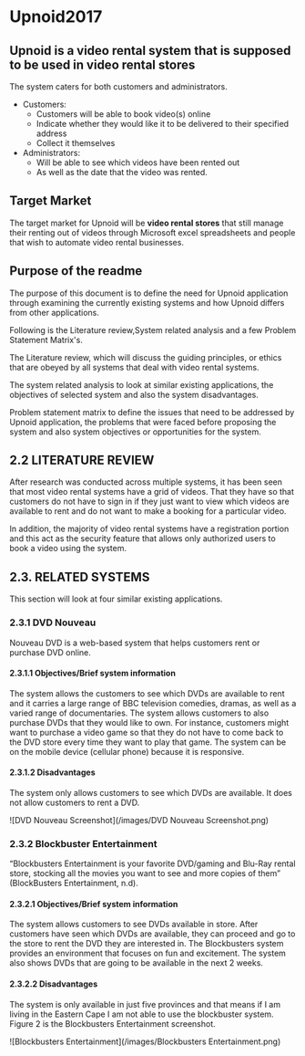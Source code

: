# Upnoid2017

## Upnoid is a video rental system that is supposed to be used in video rental stores

 The system caters for both customers and administrators.

* Customers:
    * Customers will be able to book video(s) online
    * Indicate whether they would like it to be delivered to their specified address
    * Collect it themselves
* Administrators:
    * Will be able to see which videos have been rented out
    * As well as the date that the video was rented.

## Target Market

The target market for Upnoid will be **video rental stores** that still manage their renting out of videos through Microsoft excel spreadsheets and people that wish to automate video rental businesses.

## Purpose of the readme

The purpose of this document is to define the need for Upnoid application through examining the currently existing systems and how Upnoid differs from other applications.

Following is the Literature review,System related analysis and a few Problem Statement Matrix's.

The Literature review, which will discuss the guiding principles, or ethics that are obeyed by all systems that deal with video rental systems.

The system related analysis to look at similar existing applications, the objectives of selected system and also the system disadvantages.

Problem statement matrix to define the issues that need to be addressed by Upnoid application, the problems that were faced before proposing the system and also system objectives or opportunities for the system.

## 2.2 LITERATURE REVIEW

After research was conducted across multiple systems, it has been seen that most video rental systems have a grid of videos.
That they have so that customers do not have to sign in if they just want to view which videos are available to rent and do not want to make a booking for a particular video.

In addition, the majority of video rental systems have a registration portion and this act as the security feature that allows only authorized users to book a video using the system.

## 2.3. RELATED SYSTEMS

This section will look at four similar existing applications.

### 2.3.1 DVD Nouveau

Nouveau DVD is a web-based system that helps customers rent or purchase DVD online.

#### 2.3.1.1 Objectives/Brief system information

The system allows the customers to see which DVDs are available to rent and it carries a large range of BBC television comedies, dramas, as well as a varied range of documentaries. The system allows customers to also purchase DVDs that they would like to own. For instance, customers might want to purchase a video game so that they do not have to come back to the DVD store every time they want to play that game. The system can be on the mobile device (cellular phone) because it is responsive.

#### 2.3.1.2 Disadvantages

The system only allows customers to see which DVDs are available. It does not allow customers to rent a DVD.

![DVD Nouveau Screenshot](/images/DVD Nouveau Screenshot.png)

### 2.3.2 Blockbuster Entertainment

“Blockbusters Entertainment is your favorite DVD/gaming and Blu-Ray rental store, stocking all the movies you want to see and more copies of them” (BlockBusters Entertainment, n.d).

#### 2.3.2.1 Objectives/Brief system information

The system allows customers to see DVDs available in store. After customers have seen which DVDs are available, they can proceed and go to the store to rent the DVD they are interested in. The Blockbusters system provides an environment that focuses on fun and excitement. The system also shows DVDs that are going to be available in the next 2 weeks.

#### 2.3.2.2 Disadvantages

The system is only available in just five provinces and that means if I am living in the Eastern Cape I am not able to use the blockbuster system. Figure 2 is the Blockbusters Entertainment screenshot.

![Blockbusters Entertainment](/images/Blockbusters Entertainment.png)